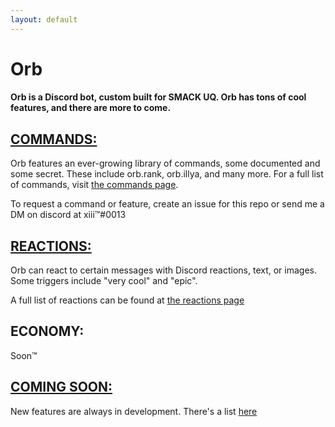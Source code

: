 ```yaml
---
layout: default
---
```


# Orb
#### Orb is a Discord bot, custom built for SMACK UQ. Orb has tons of cool features, and there are more to come.

## [COMMANDS:](commands.md)
Orb features an ever-growing library of commands, some documented and some secret. These include orb.rank, orb.illya, and many more.
For a full list of commands, visit [the commands page](commands.md).

To request a command or feature, create an issue for this repo or send me a DM on discord at xiii™#0013

## [REACTIONS:](reactions.md)
Orb can react to certain messages with Discord reactions, text, or images. Some triggers include "very cool" and "epic".

A full list of reactions can be found at [the reactions page](reactions.md)

## ECONOMY:
Soon™

## [COMING SOON:](comingsoon.md)
New features are always in development. There's a list [here](comingsoon.md)
